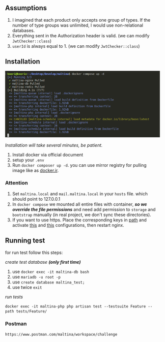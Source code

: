 ## Assumptions

1. I imagined that each product only accepts one group of types. If the number of type groups was unlimited, I would use non-relational databases.
2. Everything sent in the Authorization header is valid. (we can modify `JwtChecker::class`)
3. `userId` is always equal to 1. (we can modify `JwtChecker::class`)

## Installation
![Installation](./storage/readme/docker.png "Dockerize")

*Installation will take several minutes, be patient.*

1. Install docker via official document
2. setup your `.env`
3. Run `docker composer up -d`. you can use mirror registry for pulling image like as [docker.ir](https://docker.ir/).

### Attention
1. Set `maltina.local` and `mail.maltina.local` in your `hosts` file. which should point to 127.0.0.1
2. In `docker compose` we mounted all entire files with container, ***so we override the file permissions*** and need add permission to `storage` and `bootstrap` manually (in real project, we don't sync these directories).
3. If you want to use https. Place the corresponding keys in [path](./.docker/nginx/ssl/) and activate [this](./.docker/nginx/conf.d/maltina.old) and [this](./.docker/nginx/conf.d/mail.maltina.old) configurations, then restart nginx.

## Running test

for run test follow this steps:

*create test database **(only first time)***
1. use `docker exec -it maltina-db bash`
2. use `mariadb -u root -p`
3. use `create database maltina_test;`
4. use twice `exit`

*run tests*
```shell
docker exec -it maltina-php php artisan test --testsuite Feature --path tests/Feature/
```

### Postman

```shell
https://www.postman.com/maltina/workspace/challenge
```